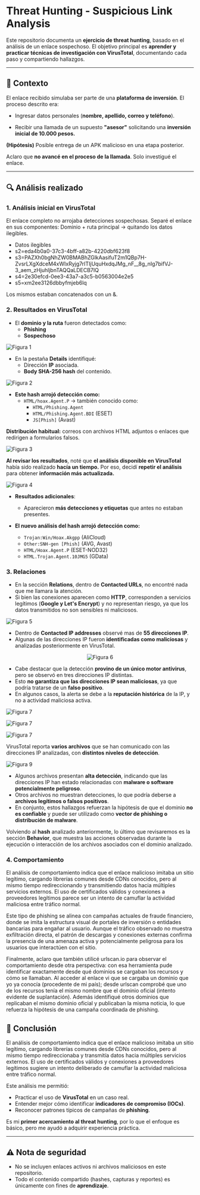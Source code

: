 # Threat Hunting - Suspicious Link Analysis

Este repositorio documenta un **ejercicio de threat hunting**, basado en el análisis de un enlace sospechoso.
El objetivo principal es **aprender y practicar técnicas de investigación con VirusTotal**, documentando cada paso y compartiendo hallazgos.

---

## 📌 Contexto
El enlace recibido simulaba ser parte de una **plataforma de inversión**.
El proceso descrito era:

  - Ingresar datos personales (**nombre, apellido, correo y teléfono**).

  - Recibir una llamada de un supuesto **"asesor"** solicitando una **inversión inicial de 10.000 pesos.**

**(Hipótesis)** Posible entrega de un APK malicioso en una etapa posterior.

Aclaro que **no avancé en el proceso de la llamada**. Solo investigué el enlace.  

---

## 🔍 Análisis realizado

### 1. Análisis inicial en VirusTotal
El enlace completo no arrojaba detecciones sospechosas.
Separé el enlace en sus componentes:
Dominio + ruta principal → quitando los datos ilegibles.
  - Datos ilegibles 
  - s2=eda4b0a0-37c3-4bff-a82b-4220dbf623f8
  - s3=PAZXh0bgNhZW0BMABhZGlkAasifuT2m1QBp7H-ZvsrLXgXdceM4xWIxRyjg7rITIjUquHxdqJMg_nF__8g_nIg7bifVJ-3_aem_zHjuhljbnTAQQaLDECB7IQ
  - s4=2e30efcd-0ee3-43a7-a3c5-b0563004e2e5
  - s5=xm2ee3126dbbyfmjeb6lq

Los mismos estaban concatenados con un &.

### 2. Resultados en VirusTotal
- El **dominio y la ruta** fueron detectados como:
  - **Phishing**
  - **Sospechoso**

 ![Figura 1](/images/2.png)

- En la pestaña **Details** identifiqué:
  - Dirección **IP** asociada.
  - **Body SHA-256 hash** del contenido.
 
 ![Figura 2](/images/3.png)

- **Este hash arrojó detección como:**  
  - `HTML/hoax.Agent.P` → también conocido como:  
    - `HTML/Phishing.Agent`  
    - `HTML/Phishing.Agent.BDI` (ESET)  
    - `JS[Phish]` (Avast)

**Distribución habitual:** correos con archivos HTML adjuntos o enlaces que redirigen a formularios falsos.

 ![Figura 3](/images/4.png)

**Al revisar los resultados**, noté que **el análisis disponible en VirusTotal** había sido realizado **hacía un tiempo.**
Por eso, decidí **repetir el análisis** para obtener **información más actualizada.**

 ![Figura 4](/images/5.png)

- **Resultados adicionales**:  
  - Aparecieron **más detecciones y etiquetas** que antes no estaban presentes.

- **El nuevo análisis del hash arrojó detección como:**  
  - `Trojan:Win/Hoax.Akgpp` (AliCloud)  
  - `Other:SNH-gen [Phish]` (AVG, Avast)  
  - `HTML/Hoax.Agent.P` (ESET-NOD32)  
  - `HTML.Trojan.Agent.10JMG5` (GData)

### 3. Relaciones
  - En la sección **Relations**, dentro de **Contacted URLs**, no encontré nada que me llamara la atención.
  - Si bien las conexiones aparecen como **HTTP**, corresponden a servicios legítimos (**Google y Let's Encrypt**) y no representan riesgo, ya que los datos transmitidos no son sensibles ni maliciosos.

 ![Figura 5](/images/6.png)

  - Dentro de **Contacted IP addresses** observé mas de **55 direcciones IP**.
  - Algunas de las direcciones IP fueron **identificadas como maliciosas** y analizadas posteriormente en VirusTotal. 

 <div align="center">
  
  ![Figura 6](/images/7.png)

</div>

  - Cabe destacar que la detección **provino de un único motor antivirus**, pero se observó en tres direcciones IP distintas.  
  - Esto **no garantiza que las direcciones IP sean maliciosas**, ya que podría tratarse de un **falso positivo**.  
  - En algunos casos, la alerta se debe a la **reputación histórica** de la IP, y no a actividad maliciosa activa.  

  ![Figura 7](/images/8.png)

  ![Figura 7](/images/8.1.png)

  ![Figura 7](/images/8.2.png)


VirusTotal reporta **varios archivos** que se han comunicado con las direcciones IP analizadas, con **distintos niveles de detección**.

  ![Figura 9](/images/10.png)

- Algunos archivos presentan **alta detección**, indicando que las direcciones IP han estado relacionadas con **malware o software potencialmente peligroso**.  
- Otros archivos no muestran detecciones, lo que podría deberse a **archivos legítimos o falsos positivos**.
- En conjunto, estos hallazgos refuerzan la hipótesis de que el dominio **no es confiable** y puede ser utilizado como **vector de phishing o distribución de malware**.

Volviendo al **hash** analizado anteriormente, lo último que revisaremos es la sección **Behavior**, que muestra las acciones observadas durante la ejecución o interacción de los archivos asociados con el dominio analizado.

### 4. Comportamiento

El análisis de comportamiento indica que el enlace malicioso imitaba un sitio legítimo, cargando librerías comunes desde CDNs conocidos, pero al mismo tiempo redireccionando y transmitiendo datos hacia múltiples servicios externos.
El uso de certificados válidos y conexiones a proveedores legítimos parece ser un intento de camuflar la actividad maliciosa entre tráfico normal.


Este tipo de phishing se alinea con campañas actuales de fraude financiero, donde se imita la estructura visual de portales de inversión o entidades bancarias para engañar al usuario. Aunque el tráfico observado no muestra exfiltración directa, el patrón de descargas y conexiones externas confirma la presencia de una amenaza activa y potencialmente peligrosa para los usuarios que interactúen con el sitio.

Finalmente, aclaro que también utilicé urlscan.io para observar el comportamiento desde otra perspectiva: con esa herramienta pude identificar exactamente desde qué dominios se cargaban los recursos y cómo se llamaban. Al acceder al enlace vi que se cargaba un dominio que yo ya conocía (procedente de mi país); desde urlscan comprobé que uno de los recursos tenía el mismo nombre que el dominio oficial (intento evidente de suplantación). Además identifiqué otros dominios que replicaban el mismo dominio oficial y publicaban la misma noticia, lo que refuerza la hipótesis de una campaña coordinada de phishing.

## 🎯 Conclusión

El análisis de comportamiento indica que el enlace malicioso imitaba un sitio legítimo, cargando librerías comunes desde CDNs conocidos, pero al mismo tiempo redireccionaba y transmitía datos hacia múltiples servicios externos.
El uso de certificados válidos y conexiones a proveedores legítimos sugiere un intento deliberado de camuflar la actividad maliciosa entre tráfico normal.

Este análisis me permitió:
- Practicar el uso de **VirusTotal** en un caso real.  
- Entender mejor cómo identificar **indicadores de compromiso (IOCs)**.  
- Reconocer patrones típicos de campañas de **phishing**.  

Es mi **primer acercamiento al threat hunting**, por lo que el enfoque es básico, pero me ayudó a adquirir experiencia práctica.

---

## ⚠️ Nota de seguridad
- No se incluyen enlaces activos ni archivos maliciosos en este repositorio.  
- Todo el contenido compartido (hashes, capturas y reportes) es únicamente con fines de **aprendizaje**.
